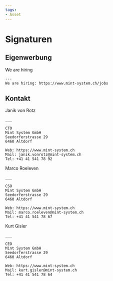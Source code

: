 ```yaml
---
tags:
- Asset
---
```

# Signaturen

## Eigenwerbung

We are hiring

```
---
We are hiring: https://www.mint-system.ch/jobs
```

## Kontakt

Janik von Rotz

```
___

CTO
Mint System GmbH
Seedorferstrasse 29
6460 Altdorf

Web: https://www.mint-system.ch
Mail: janik.vonrotz@mint-system.ch
Tel: +41 41 541 78 92
```

Marco Roeleven

```
___

CSO
Mint System GmbH
Seedorferstrasse 29
6460 Altdorf

Web: https://www.mint-system.ch
Mail: marco.roeleven@mint-system.ch
Tel: +41 41 541 78 67
```

Kurt Gisler

```
___

CEO
Mint System GmbH
Seedorferstrasse 29
6460 Altdorf

Web: https://www.mint-system.ch
Mail: kurt.gisler@mint-system.ch
Tel: +41 41 541 78 64
```